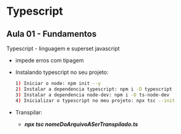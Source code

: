 # Typescript

## Aula 01 - Fundamentos

Typescript - linguagem e superset javascript

- impede erros com tipagem
- Instalando typescript no seu projeto:
    
    ```bash
    1) Iniciar o node: npm init --y
    2) Instalar a dependencia typescript: npm i -D typescript
    3) Instalar a dependencia node-dev: npm i -D ts-node-dev
    4) Inicializar o typescript no meu projeto: npx tsc --init
    ```
    
- Transpilar:
    - ***npx tsc nomeDoArquivoASerTranspilado.ts***